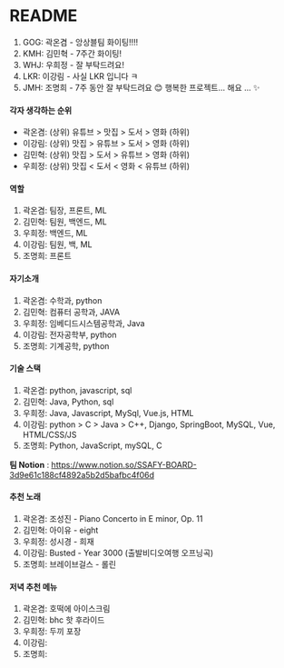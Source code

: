 # README

1. GOG: 곽온겸 - 앙상블팀 화이팅!!!!
2. KMH: 김민혁 - 7주간 화이팅!
3. WHJ: 우희정 - 잘 부탁드려요!
4. LKR: 이강림 - 사실 LKR 입니다 ㅋ
5. JMH: 조명희 - 7주 동안 잘 부탁드려요 😊 행복한 프로젝트... 해요 ... ✨

#### 각자 생각하는 순위

- 곽온겸: (상위) 유튜브 > 맛집 > 도서 > 영화 (하위)
- 이강림: (상위) 맛집 > 유튜브 > 도서 > 영화 (하위)
- 김민혁: (상위) 맛집 > 도서 > 유튜브 > 영화 (하위)
- 우희정: (상위) 맛집 < 도서 < 영화 < 유튜브 (하위)

#### 역할

1. 곽온겸: 팀장, 프론트, ML
2. 김민혁: 팀원, 백엔드, ML
3. 우희정: 백엔드, ML
4. 이강림: 팀원, 백, ML
5. 조명희: 프론트

#### 자기소개

1. 곽온겸: 수학과, python
2. 김민혁: 컴퓨터 공학과, JAVA
3. 우희정: 임베디드시스템공학과, Java
4. 이강림: 전자공학부, python
5. 조명희: 기계공학, python

#### 기술 스택

1. 곽온겸: python, javascript, sql
2. 김민혁: Java, Python, sql
3. 우희정: Java, Javascript, MySql, Vue.js, HTML
4. 이강림: python > C > Java > C++, Django, SpringBoot, MySQL, Vue, HTML/CSS/JS
5. 조명희: Python, JavaScript, mySQL, C

**팀 Notion** : https://www.notion.so/SSAFY-BOARD-3d9e61c188cf4892a5b2d5bafbc4f06d

#### 추천 노래

1. 곽온겸: 조성진 - Piano Concerto in E minor, Op. 11
2. 김민혁: 아이유 - eight
3. 우희정: 성시경 - 희재
4. 이강림: Busted - Year 3000 (출발비디오여행 오프닝곡)
5. 조명희: 브레이브걸스 - 롤린

#### 저녁 추천 메뉴

1. 곽온겸: 호떡에 아이스크림
2. 김민혁: bhc 핫 후라이드
3. 우희정: 두끼 포장
4. 이강림:
5. 조명희:
